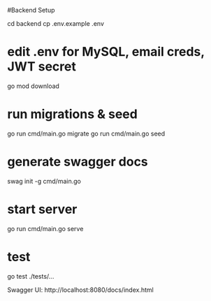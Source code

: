 #Backend Setup

cd backend
cp .env.example .env
# edit .env for MySQL, email creds, JWT secret
go mod download
# run migrations & seed
go run cmd/main.go migrate
go run cmd/main.go seed
# generate swagger docs
swag init -g cmd/main.go
# start server
go run cmd/main.go serve
# test
go test ./tests/...

Swagger UI: http://localhost:8080/docs/index.html